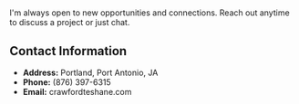 #

I'm always open to new opportunities and connections. Reach out anytime to discuss a project or just chat.

## Contact Information

- **Address:** Portland, Port Antonio, JA
- **Phone:** (876) 397-6315
- **Email:** crawfordteshane.com
